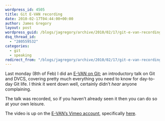 ```yaml
---
wordpress_id: 4505
title: Git E-VAN recording
date: 2010-02-17T04:44:00+00:00
author: James Gregory
layout: post
wordpress_guid: /blogs/jagregory/archive/2010/02/17/git-e-van-recording.aspx
dsq_thread_id:
  - "280559532"
categories:
  - git
  - speaking
redirect_from: "/blogs/jagregory/archive/2010/02/17/git-e-van-recording.aspx/"
---
```

Last monday (8th of Feb) I did an [E-VAN on Git](http://jagregory.com/writings/git-e-van/); an introductory talk on Git and DVCS, covering pretty much everything you need to know for day-to-day Git life. I think it went down well, certainly didn&#8217;t _hear_ anyone complaining.

The talk was recorded, so if you haven&#8217;t already seen it then you can do so at your own leisure.

The video is up on the [E-VAN&#8217;s Vimeo account](http://vimeo.com/user1286822), specifically [here](http://vimeo.com/9324683 "Git E-VAN recording").</p>